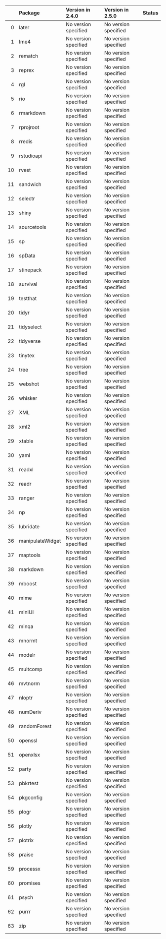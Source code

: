 <!-- markdown-link-check-disable -->

|    | Package          | Version in 2.4.0     | Version in 2.5.0     | Status   |
|---:|:-----------------|:---------------------|:---------------------|:---------|
|  0 | later            | No version specified | No version specified |          |
|  1 | lme4             | No version specified | No version specified |          |
|  2 | rematch          | No version specified | No version specified |          |
|  3 | reprex           | No version specified | No version specified |          |
|  4 | rgl              | No version specified | No version specified |          |
|  5 | rio              | No version specified | No version specified |          |
|  6 | rmarkdown        | No version specified | No version specified |          |
|  7 | rprojroot        | No version specified | No version specified |          |
|  8 | rredis           | No version specified | No version specified |          |
|  9 | rstudioapi       | No version specified | No version specified |          |
| 10 | rvest            | No version specified | No version specified |          |
| 11 | sandwich         | No version specified | No version specified |          |
| 12 | selectr          | No version specified | No version specified |          |
| 13 | shiny            | No version specified | No version specified |          |
| 14 | sourcetools      | No version specified | No version specified |          |
| 15 | sp               | No version specified | No version specified |          |
| 16 | spData           | No version specified | No version specified |          |
| 17 | stinepack        | No version specified | No version specified |          |
| 18 | survival         | No version specified | No version specified |          |
| 19 | testthat         | No version specified | No version specified |          |
| 20 | tidyr            | No version specified | No version specified |          |
| 21 | tidyselect       | No version specified | No version specified |          |
| 22 | tidyverse        | No version specified | No version specified |          |
| 23 | tinytex          | No version specified | No version specified |          |
| 24 | tree             | No version specified | No version specified |          |
| 25 | webshot          | No version specified | No version specified |          |
| 26 | whisker          | No version specified | No version specified |          |
| 27 | XML              | No version specified | No version specified |          |
| 28 | xml2             | No version specified | No version specified |          |
| 29 | xtable           | No version specified | No version specified |          |
| 30 | yaml             | No version specified | No version specified |          |
| 31 | readxl           | No version specified | No version specified |          |
| 32 | readr            | No version specified | No version specified |          |
| 33 | ranger           | No version specified | No version specified |          |
| 34 | np               | No version specified | No version specified |          |
| 35 | lubridate        | No version specified | No version specified |          |
| 36 | manipulateWidget | No version specified | No version specified |          |
| 37 | maptools         | No version specified | No version specified |          |
| 38 | markdown         | No version specified | No version specified |          |
| 39 | mboost           | No version specified | No version specified |          |
| 40 | mime             | No version specified | No version specified |          |
| 41 | miniUI           | No version specified | No version specified |          |
| 42 | minqa            | No version specified | No version specified |          |
| 43 | mnormt           | No version specified | No version specified |          |
| 44 | modelr           | No version specified | No version specified |          |
| 45 | multcomp         | No version specified | No version specified |          |
| 46 | mvtnorm          | No version specified | No version specified |          |
| 47 | nloptr           | No version specified | No version specified |          |
| 48 | numDeriv         | No version specified | No version specified |          |
| 49 | randomForest     | No version specified | No version specified |          |
| 50 | openssl          | No version specified | No version specified |          |
| 51 | openxlsx         | No version specified | No version specified |          |
| 52 | party            | No version specified | No version specified |          |
| 53 | pbkrtest         | No version specified | No version specified |          |
| 54 | pkgconfig        | No version specified | No version specified |          |
| 55 | plogr            | No version specified | No version specified |          |
| 56 | plotly           | No version specified | No version specified |          |
| 57 | plotrix          | No version specified | No version specified |          |
| 58 | praise           | No version specified | No version specified |          |
| 59 | processx         | No version specified | No version specified |          |
| 60 | promises         | No version specified | No version specified |          |
| 61 | psych            | No version specified | No version specified |          |
| 62 | purrr            | No version specified | No version specified |          |
| 63 | zip              | No version specified | No version specified |          |